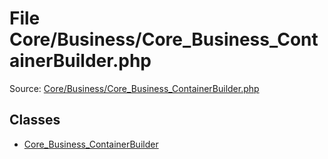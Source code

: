 File Core/Business/Core_Business_ContainerBuilder.php
=========

Source: [Core/Business/Core_Business_ContainerBuilder.php](https://github.com/PrestaShop/PrestaShop/blob/1.6.1.0/Core/Business/Core_Business_ContainerBuilder.php)


Classes
-------

* [Core_Business_ContainerBuilder](class.Core_Business_ContainerBuilder.md)

